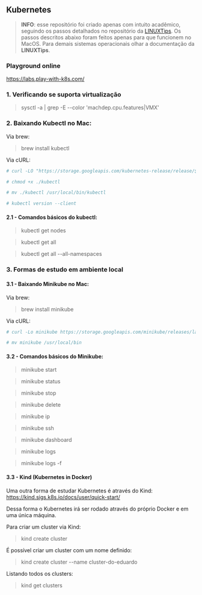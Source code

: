 ## Kubernetes

> **INFO**: esse repositório foi criado apenas com intuito acadêmico, seguindo os passos detalhados no repositório da 
[LINUXTips](https://github.com/badtuxx/DescomplicandoKubernetes). Os passos descritos abaixo foram feitos apenas para que funcionem no MacOS. Para demais sistemas operacionais olhar a documentação da **LINUXTips**.

### Playground online

https://labs.play-with-k8s.com/

### 1. Verificando se suporta virtualização

> sysctl -a | grep -E --color 'machdep.cpu.features|VMX'

### 2. Baixando Kubectl no Mac:

Via brew:

> brew install kubectl

Via cURL:

```bash
# curl -LO "https://storage.googleapis.com/kubernetes-release/release/$(curl -s https://storage.googleapis.com/kubernetes-release/release/stable.txt)/bin/darwin/amd64/kubectl"

# chmod +x ./kubectl

# mv ./kubectl /usr/local/bin/kubectl

# kubectl version --client
```

#### 2.1 - Comandos básicos do kubectl:

> kubectl get nodes

> kubectl get all

> kubectl get all --all-namespaces

### 3. Formas de estudo em ambiente local

#### 3.1 - Baixando Minikube no Mac:

Via brew:

> brew install minikube

Via cURL:

```bash
# curl -Lo minikube https://storage.googleapis.com/minikube/releases/latest/minikube-darwin-amd64 && chmod +x minikube

# mv minikube /usr/local/bin
```

#### 3.2 - Comandos básicos do Minikube:

> minikube start

> minikube status

> minikube stop

> minikube delete

> minikube ip

> minikube ssh

> minikube dashboard

> minikube logs

> minikube logs -f

#### 3.3 - Kind (Kubernetes in Docker)

Uma outra forma de estudar Kubernetes é através do Kind: https://kind.sigs.k8s.io/docs/user/quick-start/

Dessa forma o Kubernetes irá ser rodado através do próprio Docker e em uma única máquina.

Para criar um cluster via Kind:

> kind create cluster

É possível criar um cluster com um nome definido:

> kind create cluster --name cluster-do-eduardo

Listando todos os clusters:

> kind get clusters